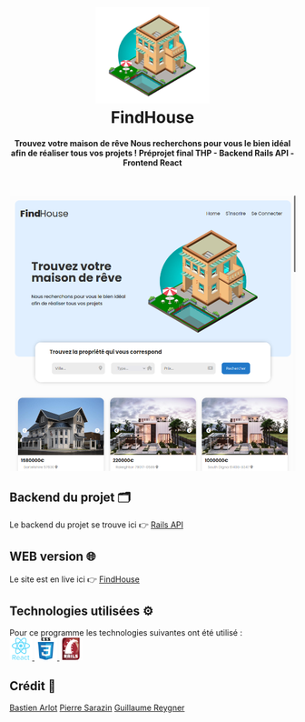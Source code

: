 
<h1 align="center">
  <br>
  <a href=""><img src="src/ressources/house.png" alt="FindHouse" width="200"></a>
  <br>
FindHouse<br>
</h1>
<h4 align="center">Trouvez votre maison de rêve
Nous recherchons pour vous le bien idéal afin de réaliser tous vos projets ! Préprojet final THP - Backend Rails API - Frontend React</h4>
<br>

![FindHouse](src/ressources/banner.png)

## Backend du projet 🗂️

Le backend du projet se trouve ici 👉 [Rails API](https://github.com/PierreSARAZIN1/BackEnd-Immob)

## WEB version 🌐

Le site est en live ici 👉 [FindHouse]()

## Technologies utilisées ⚙️

<p align="left">Pour ce programme les technologies suivantes ont été utilisé : <br>
<a href="https://fr.reactjs.org/" target="_blank" rel="noreferrer"> <img src="https://raw.githubusercontent.com/devicons/devicon/master/icons/react/react-original-wordmark.svg" alt="react" width="40" height="40"/> </a>
<a href="https://www.w3schools.com/css/" target="_blank" rel="noreferrer"> <img src="https://raw.githubusercontent.com/devicons/devicon/master/icons/css3/css3-original-wordmark.svg" alt="css3" width="40" height="40"/> </a>
<a href="https://rubyonrails.org/" target="_blank" rel="noreferrer"> <img src="https://raw.githubusercontent.com/devicons/devicon/master/icons/rails/rails-original-wordmark.svg" alt="rails" width="40" height="40"/> </a>


## Crédit 🔗
[Bastien Arlot](https://github.com/Bastien-Arlot)
[Pierre Sarazin](https://github.com/PierreSARAZIN1)
[Guillaume Reygner](https://github.com/guillaume-rygn)